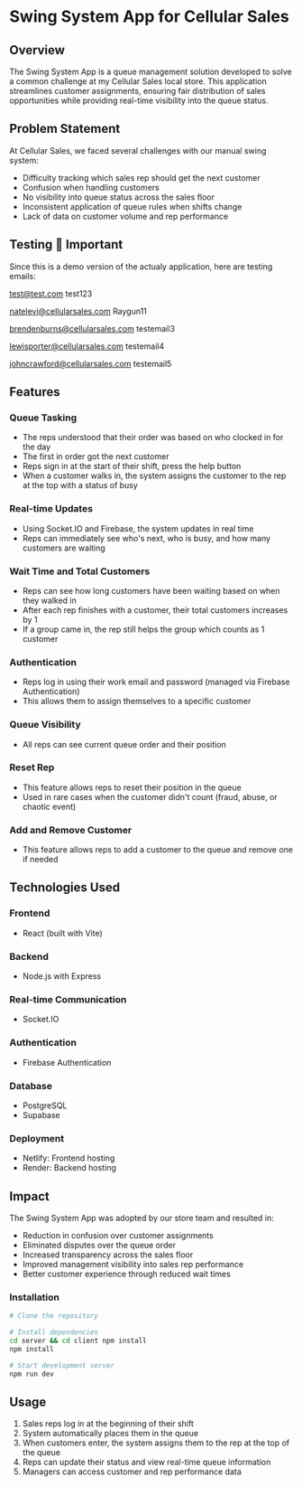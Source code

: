 # Swing System App for Cellular Sales

## Overview
The Swing System App is a queue management solution developed to solve a common challenge at my Cellular Sales local store. This application streamlines customer assignments, ensuring fair distribution of sales opportunities while providing real-time visibility into the queue status.


## Problem Statement
At Cellular Sales, we faced several challenges with our manual swing system:
- Difficulty tracking which sales rep should get the next customer
- Confusion when handling customers
- No visibility into queue status across the sales floor
- Inconsistent application of queue rules when shifts change
- Lack of data on customer volume and rep performance

## Testing 🚨 **Important** 
Since this is a demo version of the actualy application, here are testing emails:

test@test.com
test123

natelevi@cellularsales.com
Raygun11

brendenburns@cellularsales.com
testemail3

lewisporter@cellularsales.com
testemail4

johncrawford@cellularsales.com
testemail5

## Features

### Queue Tasking
- The reps understood that their order was based on who clocked in for the day
- The first in order got the next customer
- Reps sign in at the start of their shift, press the help button
- When a customer walks in, the system assigns the customer to the rep at the top with a status of busy

### Real-time Updates
- Using Socket.IO and Firebase, the system updates in real time
- Reps can immediately see who's next, who is busy, and how many customers are waiting

### Wait Time and Total Customers
- Reps can see how long customers have been waiting based on when they walked in
- After each rep finishes with a customer, their total customers increases by 1
- If a group came in, the rep still helps the group which counts as 1 customer

### Authentication
- Reps log in using their work email and password (managed via Firebase Authentication)
- This allows them to assign themselves to a specific customer

### Queue Visibility
- All reps can see current queue order and their position

### Reset Rep
- This feature allows reps to reset their position in the queue
- Used in rare cases when the customer didn't count (fraud, abuse, or chaotic event)

### Add and Remove Customer
- This feature allows reps to add a customer to the queue and remove one if needed

## Technologies Used

### Frontend
- React (built with Vite)

### Backend
- Node.js with Express

### Real-time Communication
- Socket.IO

### Authentication
- Firebase Authentication

### Database
- PostgreSQL
- Supabase

### Deployment
- Netlify: Frontend hosting
- Render: Backend hosting

## Impact
The Swing System App was adopted by our store team and resulted in:
- Reduction in confusion over customer assignments
- Eliminated disputes over the queue order
- Increased transparency across the sales floor
- Improved management visibility into sales rep performance
- Better customer experience through reduced wait times

### Installation
```bash
# Clone the repository

# Install dependencies
cd server && cd client npm install
npm install

# Start development server
npm run dev
```

## Usage
1. Sales reps log in at the beginning of their shift
2. System automatically places them in the queue
3. When customers enter, the system assigns them to the rep at the top of the queue
4. Reps can update their status and view real-time queue information
5. Managers can access customer and rep performance data
